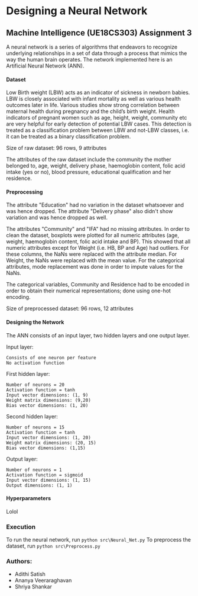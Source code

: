 # Designing a Neural Network
## Machine Intelligence (UE18CS303) Assignment 3

A neural network is a series of algorithms that endeavors to recognize underlying relationships in a set of data through a process that mimics the way the human brain operates. The network implemented here is an Artificial Neural Network (ANN). 

#### Dataset

Low Birth weight (LBW) acts as an indicator of sickness in newborn babies. LBW is closely
associated with infant mortality as well as various health outcomes later in life. Various studies
show strong correlation between maternal health during pregnancy and the child’s birth weight.
Health indicators of pregnant women such as age, height, weight, community etc are very helpful 
for early detection of potential LBW cases. This detection is treated as a classification problem
between LBW and not-LBW classes, i.e. it can be treated as a binary classification problem. 

Size of raw dataset: 96 rows, 9 attributes

The attributes of the raw dataset include the community the mother belonged to, age, weight, delivery phase, haemoglobin content, 
folic acid intake (yes or no), blood pressure, educational qualification and her residence.

#### Preprocessing

The attribute "Education" had no variation in the dataset whatsoever and was hence dropped. The attribute "Delivery phase" also didn't show variation and was hence dropped as well.

The attributes "Community" and "IFA" had no missing attributes. In order to clean the dataset, boxplots were plotted for all numeric attributes (age, weight, haemoglobin content, folic acid intake and BP). This showed that all numeric attributes except for Weight (i.e. HB, BP and Age)  had outliers. For these columns, the NaNs were replaced with the attribute median. For Weight, the NaNs were replaced with the mean value. For the categorical attributes, mode replacement was done in order to impute values for the NaNs. 

The categorical variables, Community and Residence had to be encoded in order to obtain their numerical representations; done using one-hot encoding.

Size of preprocessed dataset: 96 rows, 12 attributes

#### Designing the Network

The ANN consists of an input layer, two hidden layers and one output layer. 

Input layer:

    Consists of one neuron per feature 
    No activation function 

First hidden layer: 

    Number of neurons = 20 
    Activation function = tanh
    Input vector dimensions: (1, 9)
    Weight matrix dimensions: (9,20)
    Bias vector dimensions: (1, 20)

Second hidden layer:

    Number of neurons = 15
    Activation function = tanh
    Input vector dimensions: (1, 20)
    Weight matrix dimensions: (20, 15)
    Bias vector dimensions: (1,15)

Output layer:

    Number of neurons = 1
    Activation function = sigmoid
    Input vector dimensions: (1, 15)
    Output dimensions: (1, 1)
    
#### Hyperparameters
Lolol

### Execution
To run the neural network, run ```python src\Neural_Net.py```
To preprocess the dataset, run ```python src\Preprocess.py```


### Authors:
- Adithi Satish
- Ananya Veeraraghavan
- Shriya Shankar
